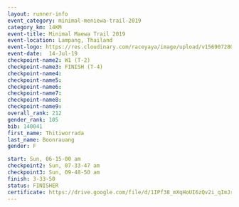 ```yaml
---
layout: runner-info 
event_category: minimal-meniewa-trail-2019 
category_km: 14KM 
event-title: Minimal Maewa Trail 2019 
event-location: Lampang, Thailand 
event-logo: https://res.cloudinary.com/raceyaya/image/upload/v1569072805/logo/minimal-trail_ktnvsp.jpg 
event-date:  14-Jul-19 
checkpoint-name2: W1 (T-2) 
checkpoint-name3: FINISH (T-4) 
checkpoint-name4: 
checkpoint-name5: 
checkpoint-name6: 
checkpoint-name7: 
checkpoint-name8: 
checkpoint-name9: 
overall_rank: 212
gender_rank: 105
bib: 140041
first_name: Thitiworrada
last_name: Boonrauang
gender: F

start: Sun, 06-15-00 am
checkpoint2: Sun, 07-33-47 am
checkpoint3: Sun, 09-48-50 am
finish: 3-33-50
status: FINISHER
certificate: https://drive.google.com/file/d/1IPf38_mXqHoUI6zQv2i_qImJrbCBZ0xe/view?usp=sharing
---
```

